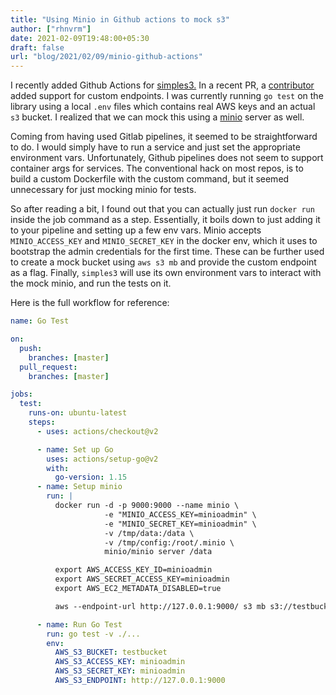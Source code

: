 ```yaml
---
title: "Using Minio in Github actions to mock s3"
author: ["rhnvrm"]
date: 2021-02-09T19:48:00+05:30
draft: false
url: "blog/2021/02/09/minio-github-actions"
---
```


I recently added Github Actions for [simples3.](https://github.com/rhnvrm/simples3) In a recent PR, a [contributor](https://github.com/jacksgt)
added support for custom endpoints. I was currently running `go test` on the
library using a local `.env` files which contains real AWS keys and an actual `s3`
bucket. I realized that we can mock this using a [minio](https://min.io/) server as well.

Coming from having used Gitlab pipelines, it seemed to be straightforward
to do. I would simply have to run a service and just set the appropriate
environment vars. Unfortunately, Github pipelines does not seem to support
container args for services. The conventional hack on most repos, is to build a
custom Dockerfile with the custom command, but it seemed unnecessary for just mocking minio for tests.

So after reading a bit, I found out that you can actually just run `docker run`
inside the job command as a step. Essentially, it boils down to just adding it
to your pipeline and setting up a few env vars. Minio accepts `MINIO_ACCESS_KEY`
and `MINIO_SECRET_KEY` in the docker env, which it uses to bootstrap the admin
credentials for the first time. These can be further used to create a mock
bucket using `aws s3 mb` and provide the custom endpoint as a flag. Finally,
`simples3` will use its own environment vars to interact with the mock minio, and
run the tests on it.

Here is the full workflow for reference:

```yaml
name: Go Test

on:
  push:
    branches: [master]
  pull_request:
    branches: [master]

jobs:
  test:
    runs-on: ubuntu-latest
    steps:
      - uses: actions/checkout@v2

      - name: Set up Go
        uses: actions/setup-go@v2
        with:
          go-version: 1.15
      - name: Setup minio
        run: |
          docker run -d -p 9000:9000 --name minio \
                     -e "MINIO_ACCESS_KEY=minioadmin" \
                     -e "MINIO_SECRET_KEY=minioadmin" \
                     -v /tmp/data:/data \
                     -v /tmp/config:/root/.minio \
                     minio/minio server /data

          export AWS_ACCESS_KEY_ID=minioadmin
          export AWS_SECRET_ACCESS_KEY=minioadmin
          export AWS_EC2_METADATA_DISABLED=true

          aws --endpoint-url http://127.0.0.1:9000/ s3 mb s3://testbucket

      - name: Run Go Test
        run: go test -v ./...
        env:
          AWS_S3_BUCKET: testbucket
          AWS_S3_ACCESS_KEY: minioadmin
          AWS_S3_SECRET_KEY: minioadmin
          AWS_S3_ENDPOINT: http://127.0.0.1:9000
```
